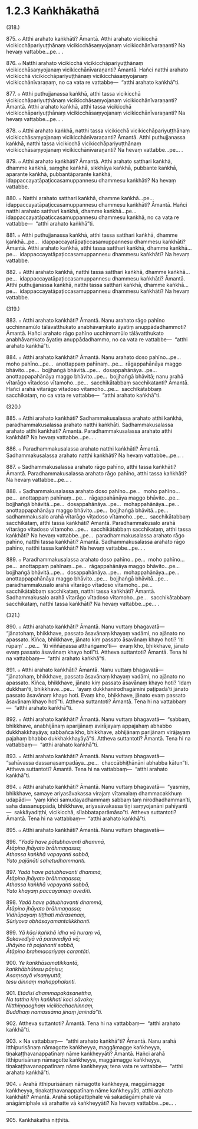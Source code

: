 # 1.2.3 Kaṅkhākathā

(318.)

875\. ๐ Atthi arahato kaṅkhāti? Āmantā. Atthi arahato vicikicchā vicikicchāpariyuṭṭhānaṃ vicikicchāsaṃyojanaṃ vicikicchānīvaraṇanti? Na hevaṃ vattabbe…pe… .

876\. ๐ Natthi arahato vicikicchā vicikicchāpariyuṭṭhānaṃ vicikicchāsaṃyojanaṃ vicikicchānīvaraṇanti? Āmantā. Hañci natthi arahato vicikicchā vicikicchāpariyuṭṭhānaṃ vicikicchāsaṃyojanaṃ vicikicchānīvaraṇaṃ, no ca vata re vattabbe—  “atthi arahato kaṅkhā”ti.

877\. ๐ Atthi puthujjanassa kaṅkhā, atthi tassa vicikicchā vicikicchāpariyuṭṭhānaṃ vicikicchāsaṃyojanaṃ vicikicchānīvaraṇanti? Āmantā. Atthi arahato kaṅkhā, atthi tassa vicikicchā vicikicchāpariyuṭṭhānaṃ vicikicchāsaṃyojanaṃ vicikicchānīvaraṇanti? Na hevaṃ vattabbe…pe… .

878\. ๐ Atthi arahato kaṅkhā, natthi tassa vicikicchā vicikicchāpariyuṭṭhānaṃ vicikicchāsaṃyojanaṃ vicikicchānīvaraṇanti? Āmantā. Atthi puthujjanassa kaṅkhā, natthi tassa vicikicchā vicikicchāpariyuṭṭhānaṃ vicikicchāsaṃyojanaṃ vicikicchānīvaraṇanti? Na hevaṃ vattabbe…pe… .

879\. ๐ Atthi arahato kaṅkhāti? Āmantā. Atthi arahato satthari kaṅkhā, dhamme kaṅkhā, saṃghe kaṅkhā, sikkhāya kaṅkhā, pubbante kaṅkhā, aparante kaṅkhā, pubbantāparante kaṅkhā, idappaccayatāpaṭiccasamuppannesu dhammesu kaṅkhāti? Na hevaṃ vattabbe.

880\. ๐ Natthi arahato satthari kaṅkhā, dhamme kaṅkhā…pe…  idappaccayatāpaṭiccasamuppannesu dhammesu kaṅkhāti? Āmantā. Hañci natthi arahato satthari kaṅkhā, dhamme kaṅkhā…pe…  idappaccayatāpaṭiccasamuppannesu dhammesu kaṅkhā, no ca vata re vattabbe—  “atthi arahato kaṅkhā”ti.

881\. ๐ Atthi puthujjanassa kaṅkhā, atthi tassa satthari kaṅkhā, dhamme kaṅkhā…pe…  idappaccayatāpaṭiccasamuppannesu dhammesu kaṅkhāti? Āmantā. Atthi arahato kaṅkhā, atthi tassa satthari kaṅkhā, dhamme kaṅkhā…pe…  idappaccayatāpaṭiccasamuppannesu dhammesu kaṅkhāti? Na hevaṃ vattabbe.

882\. ๐ Atthi arahato kaṅkhā, natthi tassa satthari kaṅkhā, dhamme kaṅkhā…pe…  idappaccayatāpaṭiccasamuppannesu dhammesu kaṅkhāti? Āmantā. Atthi puthujjanassa kaṅkhā, natthi tassa satthari kaṅkhā, dhamme kaṅkhā…pe…  idappaccayatāpaṭiccasamuppannesu dhammesu kaṅkhāti? Na hevaṃ vattabbe.

(319.)

883\. ๐ Atthi arahato kaṅkhāti? Āmantā. Nanu arahato rāgo pahīno ucchinnamūlo tālāvatthukato anabhāvaṃkato āyatiṃ anuppādadhammoti? Āmantā. Hañci arahato rāgo pahīno ucchinnamūlo tālāvatthukato anabhāvaṃkato āyatiṃ anuppādadhammo, no ca vata re vattabbe—  “atthi arahato kaṅkhā”ti.

884\. ๐ Atthi arahato kaṅkhāti? Āmantā. Nanu arahato doso pahīno…pe…  moho pahīno…pe…  anottappaṃ pahīnaṃ…pe…  rāgappahānāya maggo bhāvito…pe…  bojjhaṅgā bhāvitā…pe…  dosappahānāya…pe…  anottappapahānāya maggo bhāvito…pe…  bojjhaṅgā bhāvitā; nanu arahā vītarāgo vītadoso vītamoho…pe…  sacchikātabbaṃ sacchikatanti? Āmantā. Hañci arahā vītarāgo vītadoso vītamoho…pe…  sacchikātabbaṃ sacchikataṃ, no ca vata re vattabbe—  “atthi arahato kaṅkhā”ti.

(320.)

885\. ๐ Atthi arahato kaṅkhāti? Sadhammakusalassa arahato atthi kaṅkhā, paradhammakusalassa arahato natthi kaṅkhāti. Sadhammakusalassa arahato atthi kaṅkhāti? Āmantā. Paradhammakusalassa arahato atthi kaṅkhāti? Na hevaṃ vattabbe…pe… .

886\. ๐ Paradhammakusalassa arahato natthi kaṅkhāti? Āmantā. Sadhammakusalassa arahato natthi kaṅkhāti? Na hevaṃ vattabbe…pe… .

887\. ๐ Sadhammakusalassa arahato rāgo pahīno, atthi tassa kaṅkhāti? Āmantā. Paradhammakusalassa arahato rāgo pahīno, atthi tassa kaṅkhāti? Na hevaṃ vattabbe…pe… .

888\. ๐ Sadhammakusalassa arahato doso pahīno…pe…  moho pahīno…pe…  anottappaṃ pahīnaṃ…pe…  rāgappahānāya maggo bhāvito…pe…  bojjhaṅgā bhāvitā…pe…  dosappahānāya…pe…  mohappahānāya…pe…  anottappapahānāya maggo bhāvito…pe…  bojjhaṅgā bhāvitā…pe…  sadhammakusalo arahā vītarāgo vītadoso vītamoho…pe…  sacchikātabbaṃ sacchikataṃ, atthi tassa kaṅkhāti? Āmantā. Paradhammakusalo arahā vītarāgo vītadoso vītamoho…pe…  sacchikātabbaṃ sacchikataṃ, atthi tassa kaṅkhāti? Na hevaṃ vattabbe…pe…  paradhammakusalassa arahato rāgo pahīno, natthi tassa kaṅkhāti? Āmantā. Sadhammakusalassa arahato rāgo pahīno, natthi tassa kaṅkhāti? Na hevaṃ vattabbe…pe… .

889\. ๐ Paradhammakusalassa arahato doso pahīno…pe…  moho pahīno…pe…  anottappaṃ pahīnaṃ…pe…  rāgappahānāya maggo bhāvito…pe…  bojjhaṅgā bhāvitā…pe…  dosappahānāya…pe…  mohappahānāya…pe…  anottappapahānāya maggo bhāvito…pe…  bojjhaṅgā bhāvitā…pe…  paradhammakusalo arahā vītarāgo vītadoso vītamoho…pe…  sacchikātabbaṃ sacchikataṃ, natthi tassa kaṅkhāti? Āmantā. Sadhammakusalo arahā vītarāgo vītadoso vītamoho…pe…  sacchikātabbaṃ sacchikataṃ, natthi tassa kaṅkhāti? Na hevaṃ vattabbe…pe… .

(321.)

890\. ๐ Atthi arahato kaṅkhāti? Āmantā. Nanu vuttaṃ bhagavatā—  “jānatohaṃ, bhikkhave, passato āsavānaṃ khayaṃ vadāmi, no ajānato no apassato. Kiñca, bhikkhave, jānato kiṃ passato āsavānaṃ khayo hoti? ‘Iti rūpaṃ’ …pe…  ‘iti viññāṇassa atthaṅgamo’ti—  evaṃ kho, bhikkhave, jānato evaṃ passato āsavānaṃ khayo hotī”ti. Attheva suttantoti? Āmantā. Tena hi na vattabbaṃ—  “atthi arahato kaṅkhā”ti.

891\. ๐ Atthi arahato kaṅkhāti? Āmantā. Nanu vuttaṃ bhagavatā—  “jānatohaṃ, bhikkhave, passato āsavānaṃ khayaṃ vadāmi, no ajānato no apassato. Kiñca, bhikkhave, jānato kiṃ passato āsavānaṃ khayo hoti? ‘Idaṃ dukkhan’ti, bhikkhave…pe…  ‘ayaṃ dukkhanirodhagāminī paṭipadā’ti jānato passato āsavānaṃ khayo hoti. Evaṃ kho, bhikkhave, jānato evaṃ passato āsavānaṃ khayo hotī”ti. Attheva suttantoti? Āmantā. Tena hi na vattabbaṃ—  “atthi arahato kaṅkhā”ti.

892\. ๐ Atthi arahato kaṅkhāti? Āmantā. Nanu vuttaṃ bhagavatā—  “sabbaṃ, bhikkhave, anabhijānaṃ aparijānaṃ avirājayaṃ appajahaṃ abhabbo dukkhakkhayāya; sabbañca kho, bhikkhave, abhijānaṃ parijānaṃ virājayaṃ pajahaṃ bhabbo dukkhakkhayāyā”ti. Attheva suttantoti? Āmantā. Tena hi na vattabbaṃ—  “atthi arahato kaṅkhā”ti.

893\. ๐ Atthi arahato kaṅkhāti? Āmantā. Nanu vuttaṃ bhagavatā—  “sahāvassa dassanasampadāya…pe…  chaccābhiṭhānāni abhabba kātun”ti. Attheva suttantoti? Āmantā. Tena hi na vattabbaṃ—  “atthi arahato kaṅkhā”ti.

894\. ๐ Atthi arahato kaṅkhāti? Āmantā. Nanu vuttaṃ bhagavatā—  “yasmiṃ, bhikkhave, samaye ariyasāvakassa virajaṃ vītamalaṃ dhammacakkhuṃ udapādi—  ‘yaṃ kiñci samudayadhammaṃ sabbaṃ taṃ nirodhadhamman’ti, saha dassanuppādā, bhikkhave, ariyasāvakassa tīṇi saṃyojanāni pahīyanti—  sakkāyadiṭṭhi, vicikicchā, sīlabbataparāmāso”ti. Attheva suttantoti? Āmantā. Tena hi na vattabbaṃ—  “atthi arahato kaṅkhā”ti.

895\. ๐ Atthi arahato kaṅkhāti? Āmantā. Nanu vuttaṃ bhagavatā—

896\. _“Yadā have pātubhavanti dhammā,_  
_Ātāpino jhāyato brāhmaṇassa;_  
_Athassa kaṅkhā vapayanti sabbā,_  
_Yato pajānāti sahetudhammanti._  

897\. _Yadā have pātubhavanti dhammā,_  
_Ātāpino jhāyato brāhmaṇassa;_  
_Athassa kaṅkhā vapayanti sabbā,_  
_Yato khayaṃ paccayānaṃ avedīti._  

898\. _Yadā have pātubhavanti dhammā,_  
_Ātāpino jhāyato brāhmaṇassa;_  
_Vidhūpayaṃ tiṭṭhati mārasenaṃ,_  
_Sūriyova obhāsayamantalikkhanti._  

899\. _Yā kāci kaṅkhā idha vā huraṃ vā,_  
_Sakavediyā vā paravediyā vā;_  
_Jhāyino tā pajahanti sabbā,_  
_Ātāpino brahmacariyaṃ carantāti._  

900\. _Ye kaṅkhāsamatikkantā,_  
_kaṅkhābhūtesu pāṇisu;_  
_Asaṃsayā visaṃyuttā,_  
_tesu dinnaṃ mahapphalanti._  

901\. _Etādisī dhammapakāsanettha,_  
_Na tattha kiṃ kaṅkhati koci sāvako;_  
_Nitthiṇṇaoghaṃ vicikicchachinnaṃ,_  
_Buddhaṃ namassāma jinaṃ janindā”ti._  

902\. Attheva suttantoti? Āmantā. Tena hi na vattabbaṃ—  “atthi arahato kaṅkhā”ti.

903\. × Na vattabbaṃ—  “atthi arahato kaṅkhā”ti? Āmantā. Nanu arahā itthipurisānaṃ nāmagotte kaṅkheyya, maggāmagge kaṅkheyya, tiṇakaṭṭhavanappatīnaṃ nāme kaṅkheyyāti? Āmantā. Hañci arahā itthipurisānaṃ nāmagotte kaṅkheyya, maggāmagge kaṅkheyya, tiṇakaṭṭhavanappatīnaṃ nāme kaṅkheyya; tena vata re vattabbe—  “atthi arahato kaṅkhā”ti.

904\. ๐ Arahā itthipurisānaṃ nāmagotte kaṅkheyya, maggāmagge kaṅkheyya, tiṇakaṭṭhavanappatīnaṃ nāme kaṅkheyyāti, atthi arahato kaṅkhāti? Āmantā. Arahā sotāpattiphale vā sakadāgāmiphale vā anāgāmiphale vā arahatte vā kaṅkheyyāti? Na hevaṃ vattabbe…pe… .

---

905\. Kaṅkhākathā niṭṭhitā.
